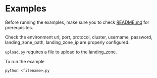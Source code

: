 # Examples

Before running the examples, make sure you to check [README.md](../README.md) for prerequisites.

Check the environment url, port, protocol, cluster, username, password, landing_zone_path, landing_zone_ip are properly configured.

`upload.py` requires a file to upload to the landing_zone.


To run the example

```
python <filename>.py
```